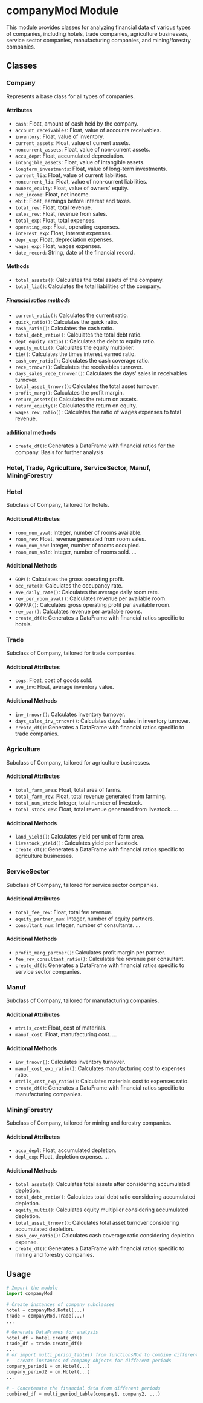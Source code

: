 # companyMod Module

This module provides classes for analyzing financial data of various types of companies, including hotels, trade companies, agriculture businesses, service sector companies, manufacturing companies, and mining/forestry companies.

## Classes

### Company

Represents a base class for all types of companies.

#### Attributes

- `cash`: Float, amount of cash held by the company.
- `account_receivables`: Float, value of accounts receivables.
- `inventory`: Float, value of inventory.
- `current_assets`: Float, value of current assets.
- `noncurrent_assets`: Float, value of non-current assets.
- `accu_depr`: Float, accumulated depreciation.
- `intangible_assets`: Float, value of intangible assets.
- `longterm_investments`: Float, value of long-term investments.
- `current_lia`: Float, value of current liabilities.
- `noncurrent_lia`: Float, value of non-current liabilities.
- `owners_equity`: Float, value of owners' equity.
- `net_income`: Float, net income.
- `ebit`: Float, earnings before interest and taxes.
- `total_rev`: Float, total revenue.
- `sales_rev`: Float, revenue from sales.
- `total_exp`: Float, total expenses.
- `operating_exp`: Float, operating expenses.
- `interest_exp`: Float, interest expenses.
- `depr_exp`: Float, depreciation expenses.
- `wages_exp`: Float, wages expenses.
- `date_record`: String, date of the financial record.

#### Methods

- `total_assets()`: Calculates the total assets of the company.
- `total_lia()`: Calculates the total liabilities of the company.

##### Financial ratios methods
- `current_ratio()`: Calculates the current ratio.
- `quick_ratio()`: Calculates the quick ratio.
- `cash_ratio()`: Calculates the cash ratio.
- `total_debt_ratio()`: Calculates the total debt ratio.
- `dept_equity_ratio()`: Calculates the debt to equity ratio.
- `equity_multi()`: Calculates the equity multiplier.
- `tie()`: Calculates the times interest earned ratio.
- `cash_cov_ratio()`: Calculates the cash coverage ratio.
- `rece_trnovr()`: Calculates the receivables turnover.
- `days_sales_rece_trnover()`: Calculates the days' sales in receivables turnover.
- `total_asset_trnovr()`: Calculates the total asset turnover.
- `profit_marg()`: Calculates the profit margin.
- `return_assets()`: Calculates the return on assets.
- `return_equity()`: Calculates the return on equity.
- `wages_rev_ratio()`: Calculates the ratio of wages expenses to total revenue.

#### additional methods
- `create_df()`: Generates a DataFrame with financial ratios for the company. Basis for further analysis

### Hotel, Trade, Agriculture, ServiceSector, Manuf, MiningForestry

### Hotel

Subclass of Company, tailored for hotels.

#### Additional Attributes

- `room_num_aval`: Integer, number of rooms available.
- `room_rev`: Float, revenue generated from room sales.
- `room_num_occ`: Integer, number of rooms occupied.
- `room_num_sold`: Integer, number of rooms sold.
...

#### Additional Methods

- `GOP()`: Calculates the gross operating profit.
- `occ_rate()`: Calculates the occupancy rate.
- `ave_daily_rate()`: Calculates the average daily room rate.
- `rev_per_room_aval()`: Calculates revenue per available room.
- `GOPPAR()`: Calculates gross operating profit per available room.
- `rev_par()`: Calculates revenue per available rooms.
- `create_df()`: Generates a DataFrame with financial ratios specific to hotels.

### Trade

Subclass of Company, tailored for trade companies.

#### Additional Attributes

- `cogs`: Float, cost of goods sold.
- `ave_inv`: Float, average inventory value.

#### Additional Methods

- `inv_trnovr()`: Calculates inventory turnover.
- `days_sales_inv_trnovr()`: Calculates days' sales in inventory turnover.
- `create_df()`: Generates a DataFrame with financial ratios specific to trade companies.

### Agriculture

Subclass of Company, tailored for agriculture businesses.

#### Additional Attributes

- `total_farm_area`: Float, total area of farms.
- `total_farm_rev`: Float, total revenue generated from farming.
- `total_num_stock`: Integer, total number of livestock.
- `total_stock_rev`: Float, total revenue generated from livestock.
...

#### Additional Methods

- `land_yield()`: Calculates yield per unit of farm area.
- `livestock_yield()`: Calculates yield per livestock.
- `create_df()`: Generates a DataFrame with financial ratios specific to agriculture businesses.

### ServiceSector

Subclass of Company, tailored for service sector companies.

#### Additional Attributes

- `total_fee_rev`: Float, total fee revenue.
- `equity_partner_num`: Integer, number of equity partners.
- `consultant_num`: Integer, number of consultants.
...

#### Additional Methods

- `profit_marg_partner()`: Calculates profit margin per partner.
- `fee_rev_consultant_ratio()`: Calculates fee revenue per consultant.
- `create_df()`: Generates a DataFrame with financial ratios specific to service sector companies.

### Manuf

Subclass of Company, tailored for manufacturing companies.

#### Additional Attributes

- `mtrils_cost`: Float, cost of materials.
- `manuf_cost`: Float, manufacturing cost.
...

#### Additional Methods

- `inv_trnovr()`: Calculates inventory turnover.
- `manuf_cost_exp_ratio()`: Calculates manufacturing cost to expenses ratio.
- `mtrils_cost_exp_ratio()`: Calculates materials cost to expenses ratio.
- `create_df()`: Generates a DataFrame with financial ratios specific to manufacturing companies.

### MiningForestry

Subclass of Company, tailored for mining and forestry companies.

#### Additional Attributes

- `accu_depl`: Float, accumulated depletion.
- `depl_exp`: Float, depletion expense.
...

#### Additional Methods

- `total_assets()`: Calculates total assets after considering accumulated depletion.
- `total_debt_ratio()`: Calculates total debt ratio considering accumulated depletion.
- `equity_multi()`: Calculates equity multiplier considering accumulated depletion.
- `total_asset_trnovr()`: Calculates total asset turnover considering accumulated depletion.
- `cash_cov_ratio()`: Calculates cash coverage ratio considering depletion expense.
- `create_df()`: Generates a DataFrame with financial ratios specific to mining and forestry companies.

## Usage

```python
# Import the module
import companyMod

# Create instances of company subclasses
hotel = companyMod.Hotel(...)
trade = companyMod.Trade(...)
...

# Generate DataFrames for analysis
hotel_df = hotel.create_df()
trade_df = trade.create_df()
...
# or import multi_period_table() from functionsMod to combine different periods in one table
# - Create instances of company objects for different periods
company_period1 = cm.Hotel(...)
company_period2 = cm.Hotel(...)
...

# - Concatenate the financial data from different periods
combined_df = multi_period_table(company1, company2, ...)
